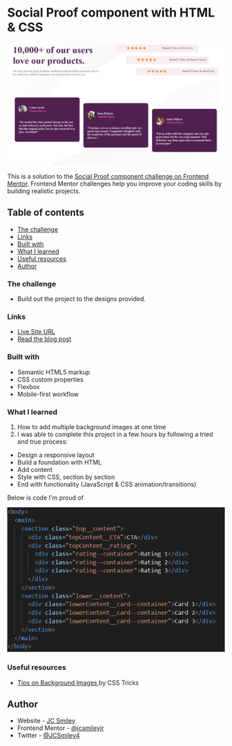 # Social Proof component with HTML & CSS

![Image of designs vs what was built](./images/final-desktop-1.PNG)

This is a solution to the [Social Proof component challenge on Frontend Mentor](https://www.frontendmentor.io/challenges/social-proof-section-6e0qTv_bA). Frontend Mentor challenges help you improve your coding skills by building realistic projects.

## Table of contents

- [The challenge](#the-challenge)
- [Links](#links)
- [Built with](#built-with)
- [What I learned](#what-i-learned)
- [Useful resources](#useful-resources)
- [Author](#author)

### The challenge

- Build out the project to the designs provided.

### Links

- [Live Site URL](https://jcsmileyjr.github.io/FAQ-Accordion/)
- [Read the blog post](https://dev.to/jcsmileyjr/frontend-challenge-6-social-proof-component-25e)

### Built with

- Semantic HTML5 markup
- CSS custom properties
- Flexbox
- Mobile-first workflow

### What I learned

1. How to add multiple background images at one time
2. I was able to complete this project in a few hours by following a tried and true process:
* Design a responsive layout
* Build a foundation with HTML
* Add content
* Style with CSS, section by section
* End with functionality (JavaScript & CSS animation/transitions)

Below is code I'm proud of

![Reuseable JavaScript functionality to open and close sections of code](./images/layout-code-1.PNG)

### Useful resources

- [Tips on Background Images ](https://css-tricks.com/almanac/properties/b/background-image/) by CSS Tricks

## Author

- Website - [JC Smiley](https://www.jcsmileyjr.com)
- Frontend Mentor - [@jcsmileyjr](https://www.frontendmentor.io/profile/jcsmileyjr)
- Twitter - [@JCSmiley4](https://twitter.com/JCSmiley4)